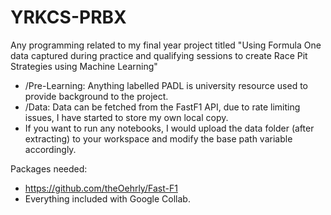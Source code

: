 # YRKCS-PRBX
Any programming related to my final year project titled "Using Formula One data captured during practice and qualifying sessions to create Race Pit Strategies using Machine Learning"

* /Pre-Learning: Anything labelled PADL is university resource used to provide background to the project.
* /Data: Data can be fetched from the FastF1 API, due to rate limiting issues, I have started to store my own local copy.
* If you want to run any notebooks, I would upload the data folder (after extracting) to your workspace and modify the base path variable accordingly.

Packages needed:
* https://github.com/theOehrly/Fast-F1
* Everything included with Google Collab.

